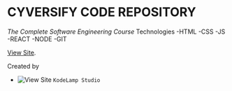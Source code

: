 # CYVERSIFY CODE REPOSITORY

*The Complete Software Engineering Course*
Technologies 
-HTML
-CSS
-JS
-REACT
-NODE
-GIT

[View Site]([https://kerwindows-inc.github.io//](https://kodelamp.github.io/se-complete-course/)).



Created by
- ![View Site](https://via.placeholder.com/15/1589F0/000000?text=+) `KodeLamp Studio`
